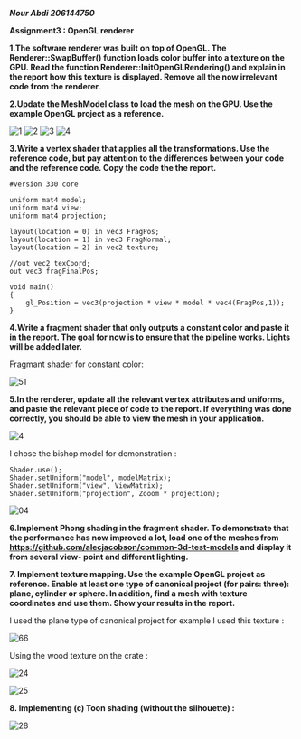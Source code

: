 ***Nour Abdi 206144750***

****Assignment3 : OpenGL renderer****

**1.The software renderer was built on top of OpenGL. The Renderer::SwapBuffer() function
loads color buffer into a texture on the GPU. Read the function Renderer::InitOpenGLRendering()
and explain in the report how this texture is displayed. Remove all the now irrelevant
code from the renderer.**

**2.Update the MeshModel class to load the mesh on the GPU. Use the example OpenGL
project as a reference.**

![1](https://user-images.githubusercontent.com/34486030/109210620-c0a8b580-77b5-11eb-9102-c2ddadcb1217.jpeg)
![2](https://user-images.githubusercontent.com/34486030/109210621-c1414c00-77b5-11eb-9c50-b01ec3434e01.jpeg)
![3](https://user-images.githubusercontent.com/34486030/109210622-c2727900-77b5-11eb-90c0-7ea985ec7f0a.jpeg)
![4](https://user-images.githubusercontent.com/34486030/109210624-c30b0f80-77b5-11eb-9333-6c10b5ac1230.jpeg)

**3.Write a vertex shader that applies all the transformations. Use the reference code, but
pay attention to the differences between your code and the reference code. Copy the code
the the report.**

```
#version 330 core

uniform mat4 model;
uniform mat4 view;
uniform mat4 projection;

layout(location = 0) in vec3 FragPos;
layout(location = 1) in vec3 FragNormal;
layout(location = 2) in vec2 texture;

//out vec2 texCoord;
out vec3 fragFinalPos;

void main()
{
    gl_Position = vec3(projection * view * model * vec4(FragPos,1));
}
```

**4.Write a fragment shader that only outputs a constant color and paste it in the report.
The goal for now is to ensure that the pipeline works. Lights will be added later.**

Fragmant shader for constant color:

![51](https://user-images.githubusercontent.com/34486030/109212256-f64e9e00-77b7-11eb-9abe-b8e5355f72e9.jpeg)

**5.In the renderer, update all the relevant vertex attributes and uniforms, and paste the
relevant piece of code to the report. If everything was done correctly, you should be able
to view the mesh in your application.**

![4](https://user-images.githubusercontent.com/34486030/109210624-c30b0f80-77b5-11eb-9333-6c10b5ac1230.jpeg)

I chose the bishop model for demonstration :

```
Shader.use();
Shader.setUniform("model", modelMatrix);
Shader.setUniform("view", ViewMatrix);
Shader.setUniform("projection", Zooom * projection);
```

![04](https://user-images.githubusercontent.com/34486030/109214891-10d64680-77bb-11eb-94cf-a10925db4587.jpeg)


**6.Implement Phong shading in the fragment shader. To demonstrate that the performance
has now improved a lot, load one of the meshes from
https://github.com/alecjacobson/common-3d-test-models and display it from several view-
point and different lighting.**

**7. Implement texture mapping. Use the example OpenGL project as reference. Enable
at least one type of canonical project (for pairs: three): plane, cylinder or sphere. In
addition, find a mesh with texture coordinates and use them. Show your results in the
report.**

I used the plane type of canonical project for example I used this texture :

![66](https://user-images.githubusercontent.com/34486030/109223079-cfe23000-77c2-11eb-994e-69b492710136.jpeg)

Using the wood texture on the crate :

![24](https://user-images.githubusercontent.com/34486030/109225046-6dd6fa00-77c5-11eb-934d-d708024b83e7.jpeg)

![25](https://user-images.githubusercontent.com/34486030/109223169-f0aa8580-77c2-11eb-84c7-64166a4a4faf.jpeg)

**8. Implementing (c) Toon shading (without the silhouette) :**

![28](https://user-images.githubusercontent.com/34486030/109345232-7fc5a500-7878-11eb-8427-36f4a6d347ca.jpeg)

